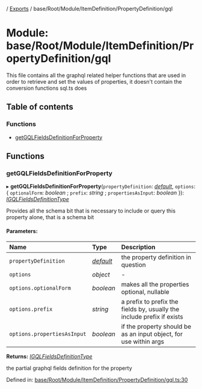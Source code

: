 [](../README.md) / [Exports](../modules.md) / base/Root/Module/ItemDefinition/PropertyDefinition/gql

# Module: base/Root/Module/ItemDefinition/PropertyDefinition/gql

This file contains all the graphql related helper functions that are used in order to
retrieve and set the values of properties, it doesn't contain the conversion functions
sql.ts does

## Table of contents

### Functions

- [getGQLFieldsDefinitionForProperty](base_root_module_itemdefinition_propertydefinition_gql.md#getgqlfieldsdefinitionforproperty)

## Functions

### getGQLFieldsDefinitionForProperty

▸ **getGQLFieldsDefinitionForProperty**(`propertyDefinition`: [*default*](../classes/base_root_module_itemdefinition_propertydefinition.default.md), `options`: { `optionalForm`: *boolean* ; `prefix`: *string* ; `propertiesAsInput`: *boolean*  }): [*IGQLFieldsDefinitionType*](../interfaces/base_root_gql.igqlfieldsdefinitiontype.md)

Provides all the schema bit that is necessary to include or query
this property alone, that is a schema bit

#### Parameters:

Name | Type | Description |
:------ | :------ | :------ |
`propertyDefinition` | [*default*](../classes/base_root_module_itemdefinition_propertydefinition.default.md) | the property definition in question   |
`options` | *object* | - |
`options.optionalForm` | *boolean* | makes all the properties optional, nullable   |
`options.prefix` | *string* | a prefix to prefix the fields by, usually the include prefix if exists   |
`options.propertiesAsInput` | *boolean* | if the property should be as an input object, for use within args   |

**Returns:** [*IGQLFieldsDefinitionType*](../interfaces/base_root_gql.igqlfieldsdefinitiontype.md)

the partial graphql fields definition for the property

Defined in: [base/Root/Module/ItemDefinition/PropertyDefinition/gql.ts:30](https://github.com/onzag/itemize/blob/55e63f2c/base/Root/Module/ItemDefinition/PropertyDefinition/gql.ts#L30)
